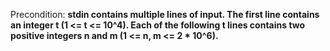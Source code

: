 Precondition: **stdin contains multiple lines of input. The first line contains an integer t (1 <= t <= 10^4). Each of the following t lines contains two positive integers n and m (1 <= n, m <= 2 * 10^6).**